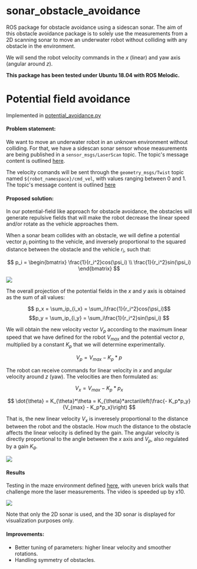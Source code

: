# sonar_obstacle_avoidance
ROS package for obstacle avoidance using a sidescan sonar.
The aim of this obstacle avoidance package is to solely use the measurements from a 2D scanning sonar to move an underwater robot without colliding with any obstacle in the environment.

We will send the robot velocity commands in the $x$ (linear) and yaw axis (angular around $z$).

**This package has been tested under Ubuntu 18.04 with ROS Melodic.**

# Potential field avoidance

Implemented in [potential_avoidance.py](https://github.com/olayasturias/sonar_obstacle_avoidance/blob/main/nodes/potential_avoidance.py)
#### Problem statement:
We want to move an underwater robot in an unknown environment without colliding. For that, we have a sidescan sonar sensor whose measurements are being published in a `sensor_msgs/LaserScan` topic. The topic's message content is outlined [here](http://docs.ros.org/en/lunar/api/sensor_msgs/html/msg/LaserScan.html).

The velocity comands will be sent through the `geometry_msgs/Twist` topic named `${robot_namespace}/cmd_vel`, with values ranging between 0 and 1. The topic's message content is outlined [here](http://docs.ros.org/en/noetic/api/geometry_msgs/html/msg/Twist.html)

#### Proposed solution:

In our potential-field like approach for obstacle avoidance, the obstacles will generate repulsive fields that will make the robot decrease the linear speed and/or rotate as the vehicle approaches them. 

When a sonar beam collides with an obstacle, we will define a potential vector $p_i$ pointing to the vehicle, and inversely proportional to the squared distance between the obstacle and the vehicle $r_i$, such that:

$$ p_i = \begin{bmatrix}
\frac{1}{r_i^2}cos(\psi_i) \\
\frac{1}{r_i^2}sin(\psi_i) 
\end{bmatrix} $$

![](https://raw.githubusercontent.com/olayasturias/sonar_obstacle_avoidance/65bcbb3110858253ed637edb41959ac369573b4f/assets/obsav.svg)

The overall projection of the potential fields in the $x$ and $y$ axis is obtained as the sum of all values:

$$
p_x = \sum_ip_{i_x} = \sum_i\frac{1}{r_i^2}cos(\psi_i)$$
$$p_y = \sum_ip_{i_y} = \sum_i\frac{1}{r_i^2}sin(\psi_i)
$$

We will obtain the new velocity vector $V_p$ according to the maximum linear speed that we have defined for the robot $V_{max}$ and the potential vector $p$, multiplied by a constant $K_p$ that we will determine experimentally.

$$V_p = V_{max} - K_p*p$$

The robot can receive commands for linear velocity in $x$ and angular velocity around $z$ (yaw). The velocities are then formulated as:

$$ V_x = V_{max} - K_p*p_x$$

$$ \dot{\theta} =  K_{\theta}*\theta = K_{\theta}*arctan\left(\frac{- K_p*p_y}{V_{max} - K_p*p_x}\right)
$$

That is, the new linear velocity $V_x$ is inveresely proportional to the distance between the robot and the obstacle. How much the distance to the obstacle affects the linear velocity is defined by the gain.
The angular velocity is directly proportional to the angle between the $x$ axis and $V_p$, also regulated by a gain $K_{\theta}$.

![](https://raw.githubusercontent.com/olayasturias/sonar_obstacle_avoidance/65bcbb3110858253ed637edb41959ac369573b4f/assets/potential_vel.svg)

#### Results
Testing in the maze environment defined [here](https://github.com/olayasturias/remaro_uw_sim), with uneven brick walls that challenge more the laser measurements. The video is speeded up by x10.

![](https://github.com/olayasturias/sonar_obstacle_avoidance/blob/main/assets/potential_avoidance_maze.gif?raw=true)

Note that only the 2D sonar is used, and the 3D sonar is displayed for visualization purposes only.

#### Improvements:
- Better tuning of parameters: higher linear velocity and smoother rotations.
- Handling symmetry of obstacles.